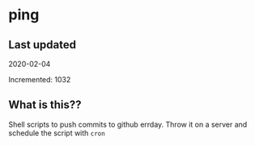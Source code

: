 # ping

## Last updated
2020-02-04

Incremented: 1032

## What is this??
Shell scripts to push commits to github errday. Throw it on a server and schedule the script with `cron`
